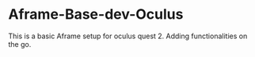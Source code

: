 # Aframe-Base-dev-Oculus
This is a basic Aframe setup for oculus quest 2. Adding functionalities on the go.
